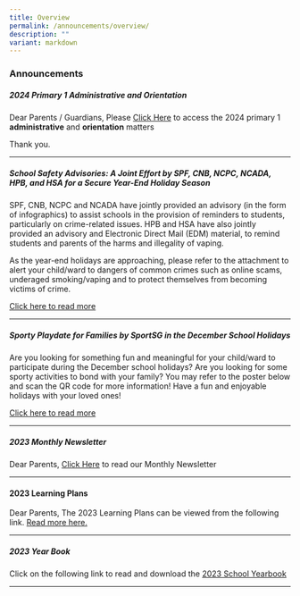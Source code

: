 ```yaml
---
title: Overview
permalink: /announcements/overview/
description: ""
variant: markdown
---
```

### Announcements

##### 2024 Primary 1 Administrative and Orientation

Dear Parents / Guardians,
Please  [Click Here](https://www.xingnanpri.moe.edu.sg/parents/2024p1/) to access the 2024 primary 1 **administrative**&nbsp;and&nbsp;**orientation**&nbsp;matters


Thank you.

***

#####  School Safety Advisories: A Joint Effort by SPF, CNB, NCPC, NCADA, HPB, and HSA for a Secure Year-End Holiday Season

SPF, CNB, NCPC and NCADA have jointly provided an advisory (in the form of infographics) to assist schools in the provision of reminders to students, particularly on crime-related issues. HPB and HSA have also jointly provided an advisory and Electronic Direct Mail (EDM) material, to remind students and parents of the harms and illegality of vaping.

As the year-end holidays are approaching, please refer to the attachment to alert your child/ward to dangers of common crimes such as online scams, underaged smoking/vaping and to protect themselves from becoming victims of crime.

[Click here to read more](/files/Announcement%20Page/Attachment_3___Joint_School_Primary_Infographic.pdf)

***

##### Sporty Playdate for Families by SportSG in the December School Holidays

Are you looking for something fun and meaningful for your child/ward to participate during the December school holidays? Are you looking for some sporty activities to bond with your family? You may refer to the poster below and scan the QR code for more information! Have a fun and enjoyable holidays with your loved ones!

[Click here to read more](https://www.activesgcircle.gov.sg/activeparents/sportyplaydate2023)
***
##### 2023 Monthly Newsletter
Dear Parents, [Click Here](https://www.xingnanpri.moe.edu.sg/expedition/School-Publications/school-newsletter/) to read our Monthly Newsletter

***

#### 2023 Learning Plans 
Dear Parents,
The 2023 Learning Plans can be viewed from the following link. [Read more here.](https://sites.google.com/xnps.edu.sg/xnps-learning-plans/home?authuser=2)

***


##### 2023 Year Book
Click on the following link to read and download the [2023 School Yearbook](https://www.xingnanpri.moe.edu.sg/expedition/School-Publications/school-year-book/)

***